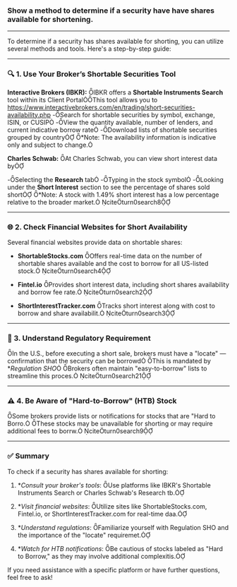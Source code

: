 ### Show a method to determine if a security have have shares available for shortening.
---
To determine if a security has shares available for shorting, you can utilize several methods and tools. Here's a step-by-step guide:

---

### 🔍 1. Use Your Broker’s Shortable Securities Tool

**Interactive Brokers (IBKR):**
IBKR offers a **Shortable Instruments Search** tool within its Client PortalThis tool allows you to
https://www.interactivebrokers.com/en/trading/short-securities-availability.php
-Search for shortable securities by symbol, exchange, ISIN, or CUSIP
-View the quantity available, number of lenders, and current indicative borrow rate
-Download lists of shortable securities grouped by country
*Note: The availability information is indicative only and subject to change. 


**Charles Schwab:**
At Charles Schwab, you can view short interest data by

-Selecting the **Research** tab
-Typing in the stock symbol
-Looking under the **Short Interest** section to see the percentage of shares sold short
*Note: A stock with 1.49% short interest has a low percentage relative to the broader market. citeturn0search8

---

### 🌐 2. Check Financial Websites for Short Availability

Several financial websites provide data on shortable shares:

- **ShortableStocks.com** Offers real-time data on the number of shortable shares available and the cost to borrow for all US-listed stock. citeturn0search4

- **Fintel.io** Provides short interest data, including short shares availability and borrow fee rate. citeturn0search2

- **ShortInterestTracker.com** Tracks short interest along with cost to borrow and share availabilit. citeturn0search3

---

### 🧾 3. Understand Regulatory Requirement

In the U.S., before executing a short sale, brokers must have a "locate" — confirmation that the security can be borrowd This is mandated by **Regulation SHO* Brokers often maintain "easy-to-borrow" lists to streamline this proces. citeturn0search21

---

### ⚠️ 4. Be Aware of "Hard-to-Borrow" (HTB) Stock

Some brokers provide lists or notifications for stocks that are "Hard to Borro. These stocks may be unavailable for shorting or may require additional fees to borrw. citeturn0search9

---

### ✅ Summary

To check if a security has shares available for shorting:

1. **Consult your broker's tools*: Use platforms like IBKR's Shortable Instruments Search or Charles Schwab's Research tb.

2. **Visit financial websites*: Utilize sites like ShortableStocks.com, Fintel.io, or ShortInterestTracker.com for real-time daa.

3. **Understand regulations*: Familiarize yourself with Regulation SHO and the importance of the "locate" requiremet.

4. **Watch for HTB notifications*: Be cautious of stocks labeled as "Hard to Borrow," as they may involve additional complexitis.

If you need assistance with a specific platform or have further questions, feel free to ask! 
